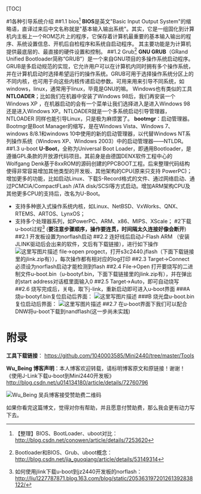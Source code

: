 [TOC]

#1各种引导系统介绍
##1.1 bios[^bios]
**BIOS**是英文"Basic Input Output System"的缩略语，直译过来后中文名称就是"基本输入输出系统"。其实，它是一组固化到计算机内主板上一个ROM芯片上的程序，它保存着计算机最重要的基本输入输出的程序、系统设置信息、开机后自检程序和系统自启动程序。 其主要功能是为计算机提供最底层的、最直接的硬件设置和控制。
##1.2 Grub[^grub_u-boot]
**GNU GRUB**（GRand Unified Bootloader简称“GRUB”）是一个来自GNU项目的多操作系统启动程序。GRUB是多启动规范的实现，它允许用户可以在计算机内同时拥有多个操作系统，并在计算机启动时选择希望运行的操作系统。GRUB可用于选择操作系统分区上的不同内核，也可用于向这些内核传递启动参数。可用来用来引导不同系统，如windows，linux，通常用于linux，毕竟是GNU的嘛。
     Windows也有类似的工具**NTLOADER**；比如我们在机器中安装了Windows 98后，我们再安装一个Windows XP ，在机器启动的会有一个菜单让我们选择进入是进入Windows 98 还是进入Windows XP。NTLOADER就是一个多系统启动引导管理器，NTLOADER 同样也能引导Linux，只是极为麻烦罢了。
      **bootmgr**：启动管理器。Bootmgr是Boot Manager的缩写，是在Windows Vista、Windows 7、windows 8/8.1和windows 10中使用的新的启动管理器，以代替Windows NT系列操作系统（Windows XP、Windows 2003）中的启动管理器——NTLDR。
##1.3 u-boot
**U-Boot**，全称为Universal Boot Loader，即通用Bootloader，是遵循GPL条款的开放源代码项目。其前身是由德国DENX软件工程中心的Wolfgang Denk基于8xxROM的源码创建的PPCBOOT工程。后来整理代码结构使得非常容易增加其他类型的开发板、其他架构的CPU(原来只支持 PowerPC)；增加更多的功能，比如启动Linux、下载S-Record格式的文件、通过网络启动、通过PCMCIA/CompactFLash /ATA disk/SCSI等方式启动。增加ARM架构CPU及其他更多CPU的支持后，改名为U-Boot。

- 支持多种嵌入式操作系统内核，如Linux、NetBSD、VxWorks、QNX、RTEMS、ARTOS、LynxOS；
- 支持多个处理器系列，如PowerPC、ARM、x86、MIPS、XScale；
#2下载u-boot过程[^jz2440]
(**要注意步骤顺序，操作要连贯，时间隔太久连接好像会断开**)
##2.1 开发板设置为norflash启动
##2.2 连好线后启动J-Flash ARM
（安装JLINK驱动后会出来的软件，文后有下载链接），进行如下操作
 ![这里写图片描述](http://img.blog.csdn.net/20170526001316528?watermark/2/text/aHR0cDovL2Jsb2cuY3Nkbi5uZXQvdTAxNDEzNDE4MA==/font/5a6L5L2T/fontsize/400/fill/I0JBQkFCMA==/dissolve/70/gravity/SouthEast)
file->open progect，打开s3c2440.jflash（下面下载链接里的jlink.zip有）），每次操作都有相对应的log打印
##2.3 Target->Connect
必须设为norflash启动才能检测到flash
##2.4 File->Open
打开要烧写的二进制文件u-boot.bin（u-bootyf.bin，下面下载链接里的jlink.zip有），并在弹出的start address对话框里面输入0
##2.5 Target->Auto，即可自动烧写
##2.6 烧写完成后，关电，取下j-link，重新启动即可进入u-boot界面
###A 烧u-bootyf.bin复位启动后界面：
 ![这里写图片描述](http://img.blog.csdn.net/20170526001338809?watermark/2/text/aHR0cDovL2Jsb2cuY3Nkbi5uZXQvdTAxNDEzNDE4MA==/font/5a6L5L2T/fontsize/400/fill/I0JBQkFCMA==/dissolve/70/gravity/SouthEast)
###B 烧光盘u-boot.bin复位启动后界面：
 ![这里写图片描述](http://img.blog.csdn.net/20170526001349278?watermark/2/text/aHR0cDovL2Jsb2cuY3Nkbi5uZXQvdTAxNDEzNDE4MA==/font/5a6L5L2T/fontsize/400/fill/I0JBQkFCMA==/dissolve/70/gravity/SouthEast)
##2.7 在u-boot界面下我们可以配合DNW将u-boot下载到nandflash(这一步尚未实践)
# 附录
**工具下载链接**：
https://github.com/1040003585/Mini2440/tree/master/Tools

[^bios]: 【整理】BIOS、BootLoader、uboot对比：
http://blog.csdn.net/conowen/article/details/7253620 

[^grub_u-boot]: Bootloader和BIOS、Grub、uboot概念：
http://blog.csdn.net/jia_guoqiang/article/details/53149314

[^jz2440]: 如何使用jlink下载u-boot到jz2440开发板的norflash：
http://liu1227787871.blog.163.com/blog/static/205363197201261392838122/

**Wu_Being 博客声明**：本人博客欢迎转载，请标明博客原文和原链接！谢谢！ 
《使用J-Link下载u-boot到Mini2440开发板》http://blog.csdn.net/u014134180/article/details/72760796

![Wu_Being 吴兵博客接受赞助费二维码](http://img.blog.csdn.net/20170305211231929?watermark/2/text/aHR0cDovL2Jsb2cuY3Nkbi5uZXQvdTAxNDEzNDE4MA==/font/5a6L5L2T/fontsize/400/fill/I0JBQkFCMA==/dissolve/70/gravity/SouthEast)


如果你看完这篇博文，觉得对你有帮助，并且愿意付赞助费，那么我会更有动力写下去。
